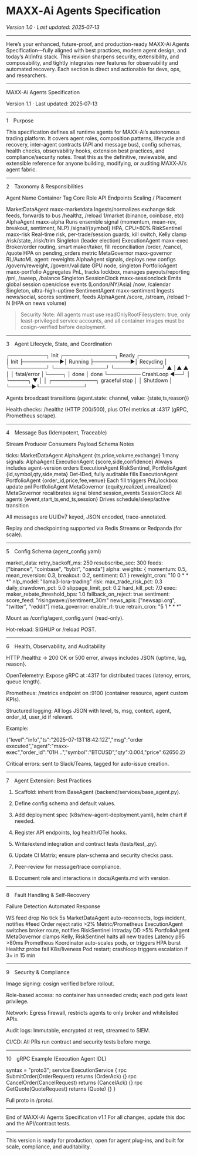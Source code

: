 # MAXX‑Ai Agents Specification

*Version 1.0 · Last updated: 2025‑07‑13*

---
Here’s your enhanced, future-proof, and production-ready MAXX-Ai Agents Specification—fully aligned with best practices, modern agent design, and today’s AI/infra stack. This revision sharpens security, extensibility, and composability, and tightly integrates new features for observability and automated recovery. Each section is direct and actionable for devs, ops, and researchers.


---

MAXX-Ai Agents Specification

Version 1.1 · Last updated: 2025‑07‑13


---

1 Purpose

This specification defines all runtime agents for MAXX-Ai’s autonomous trading platform.
It covers agent roles, composition patterns, lifecycle and recovery, inter-agent contracts (API and message bus), config schemas, health checks, observability hooks, extension best practices, and compliance/security notes.
Treat this as the definitive, reviewable, and extensible reference for anyone building, modifying, or auditing MAXX-Ai’s agent fabric.


---

2 Taxonomy & Responsibilities

Agent Name	Container Tag	Core Role	API Endpoints	Scaling / Placement

MarketDataAgent	maxx-marketdata	Ingests/normalizes exchange tick feeds, forwards to bus	/healthz, /reload	1/market (binance, coinbase, etc)
AlphaAgent	maxx-alpha	Runs ensemble signal (momentum, mean-rev, breakout, sentiment, NLP)	/signal/{symbol}	HPA, CPU>60%
RiskSentinel	maxx-risk	Real-time risk, per-trade/session guards, kill switch, Kelly clamp	/risk/state, /risk/trim	Singleton (leader election)
ExecutionAgent	maxx-exec	Broker/order routing, smart maker/taker, fill reconciliation	/order, /cancel, /quote	HPA on pending_orders metric
MetaGovernor	maxx-governor	RL/AutoML agent: reweights AlphaAgent signals, deploys new configs	/govern/reweight, /govern/validate	GPU node, singleton
PortfolioAgent	maxx-portfolio	Aggregates PnL, tracks lockbox, manages payouts/reporting	/pnl, /sweep, /balance	Singleton
SessionClock	maxx-sessionclock	Emits global session open/close events (London/NY/Asia)	/now, /calendar	Singleton, ultra-high-uptime
SentimentAgent	maxx-sentiment	Ingests news/social, scores sentiment, feeds AlphaAgent	/score, /stream, /reload	1–N (HPA on news volume)


> Security Note: All agents must use readOnlyRootFilesystem: true, only least-privileged service accounts, and all container images must be cosign-verified before deployment.




---

3 Agent Lifecycle, State, and Coordination

┌──────────┐  Init      ┌──────────────┐   Ready   ┌─────────────┐
│   Init   ├──────────►│   Running    ├──────────►│ Recycling   │
└──────────┘           └──────────────┘           └─────────────┘
     ▲                       │▲        ▲                  │
     │   fatal/error         │└────┐   │ done             │ done
     └───────── CrashLoop ◄──┘    │   └─────╮             ▼
                                   │         │       ┌────────────┐
                              graceful stop  │       │  Shutdown  │
                                             └──────►└────────────┘

Agents broadcast transitions (agent.state:<name> channel, value: {state,ts,reason})

Health checks: /healthz (HTTP 200/500), plus OTel metrics at :4317 (gRPC, Prometheus scrape).



---

4 Message Bus (Idempotent, Traceable)

Stream	Producer	Consumers	Payload Schema	Notes

ticks:<symbol>	MarketDataAgent	AlphaAgent	{ts,price,volume,exchange}	1:many
signals:<symbol>	AlphaAgent	ExecutionAgent	{score,side,confidence}	Always includes agent-version
orders	ExecutionAgent	RiskSentinel, PortfolioAgent	{id,symbol,qty,side,meta}	Det-IDed, fully auditable
fills	ExecutionAgent	PortfolioAgent	{order_id,price,fee,venue}	Each fill triggers PnL/lockbox update
pnl	PortfolioAgent	MetaGovernor	{equity,realized,unrealized}	MetaGovernor recalibrates signal blend
session_events	SessionClock	All agents	{event,start_ts,end_ts,session}	Drives schedule/sleep/active transition


All messages are UUIDv7 keyed, JSON encoded, trace-annotated.

Replay and checkpointing supported via Redis Streams or Redpanda (for scale).



---

5 Config Schema (agent_config.yaml)

market_data:
  retry_backoff_ms: 250
  resubscribe_sec: 300
  feeds: ["binance", "coinbase", "bybit", "oanda"]
alpha:
  weights: { momentum: 0.5, mean_reversion: 0.3, breakout: 0.2, sentiment: 0.1 }
  reweight_cron: "10 0 * * *"
  nlp_model: "llama3-lora-trading"
risk:
  max_trade_risk_pct: 0.3
  daily_drawdown_pct: 5.0
  slippage_limit_pct: 0.2
  hard_kill_pct: 7.0
exec:
  maker_rebate_threshold_bps: 1.0
  fallback_on_reject: true
sentiment:
  score_feed: "risingwave://sentiment_30m"
  news_apis: ["newsapi.org", "twitter", "reddit"]
meta_governor:
  enable_rl: true
  retrain_cron: "5 1 * * *"

Mount as /config/agent_config.yaml (read-only).

Hot-reload: SIGHUP or /reload POST.



---

6 Health, Observability, and Auditability

HTTP /healthz → 200 OK or 500 error, always includes JSON {uptime, lag, reason}.

OpenTelemetry: Expose gRPC at :4317 for distributed traces (latency, errors, queue length).

Prometheus: /metrics endpoint on :9100 (container resource, agent custom KPIs).

Structured logging: All logs JSON with level, ts, msg, context, agent, order_id, user_id if relevant.


Example:

{"level":"info","ts":"2025-07-13T18:42:12Z","msg":"order executed","agent":"maxx-exec","order_id":"01H...","symbol":"BTCUSD","qty":0.004,"price":62650.2}

Critical errors: sent to Slack/Teams, tagged for auto-issue creation.



---

7 Agent Extension: Best Practices

1. Scaffold: inherit from BaseAgent (backend/services/base_agent.py).


2. Define config schema and default values.


3. Add deployment spec (k8s/new-agent-deployment.yaml), helm chart if needed.


4. Register API endpoints, log health/OTel hooks.


5. Write/extend integration and contract tests (tests/test_<agent>.py).


6. Update CI Matrix; ensure plan-schema and security checks pass.


7. Peer-review for message/trace compliance.


8. Document role and interactions in docs/Agents.md with version.




---

8 Fault Handling & Self-Recovery

Failure	Detection	Automated Response

WS feed drop	No tick 5s	MarketDataAgent auto-reconnects, logs incident, notifies #feed
Order reject ratio >2%	Metric/Prometheus	ExecutionAgent switches broker route, notifies RiskSentinel
Intraday DD >5%	PortfolioAgent	MetaGovernor clamps Kelly, RiskSentinel halts all new trades
Latency p95 >80ms	Prometheus	Koordinator auto-scales pods, or triggers HPA burst
Healthz probe fail	K8s/liveness	Pod restart; crashloop triggers escalation if 3+ in 15 min



---

9 Security & Compliance

Image signing: cosign verified before rollout.

Role-based access: no container has unneeded creds; each pod gets least privilege.

Network: Egress firewall, restricts agents to only broker and whitelisted APIs.

Audit logs: Immutable, encrypted at rest, streamed to SIEM.

CI/CD: All PRs run contract and security tests before merge.



---

10 gRPC Example (Execution Agent IDL)

syntax = "proto3";
service ExecutionService {
  rpc SubmitOrder(OrderRequest) returns (OrderAck) {}
  rpc CancelOrder(CancelRequest) returns (CancelAck) {}
  rpc GetQuote(QuoteRequest) returns (Quote) {}
}

Full proto in /proto/.


---

End of MAXX-Ai Agents Specification v1.1
For all changes, update this doc and the API/contract tests.


---

This version is ready for production, open for agent plug-ins, and built for scale, compliance, and auditability.

